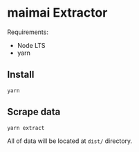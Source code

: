 maimai Extractor
================

Requirements:

- Node LTS
- yarn

Install
-------

```
yarn
```

Scrape data
-----------

```
yarn extract
```

All of data will be located at `dist/` directory.
